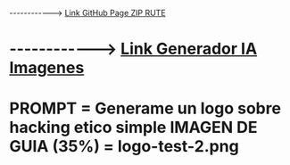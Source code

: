 ------------> [Link GitHub Page ZIP RUTE](https://download-directory.github.io/)

------------> [Link Generador IA Imagenes](https://raphael.app/es)
====================================================================
PROMPT = Generame un logo sobre hacking etico simple
IMAGEN DE GUIA (35%) = logo-test-2.png
====================================================================
